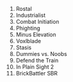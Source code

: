 1. Rostal
2. Industrialist
3. Combat Initiation
4. Phighting
5. Minus Elevation
6. Voxlblade
7. Stasis
8. Dummies vs. Noobs
9. Defend the Train
10. In Plain Sight 2
11. BrickBattler SBR